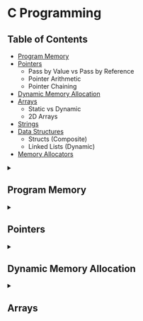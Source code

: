 # C Programming

## Table of Contents
- [Program Memory](#program-memory)
- [Pointers](#pointers)
  - Pass by Value vs Pass by Reference
  - Pointer Arithmetic
  - Pointer Chaining
- [Dynamic Memory Allocation](#dynamic-memory-allocation)
- [Arrays](#arrays)
  - Static vs Dynamic
  - 2D Arrays
- [Strings](#strings)
- [Data Structures](#data-structures)
  - Structs (Composite)
  - Linked Lists (Dynamic)
- [Memory Allocators](#memory-allocators)

<details>
<summary><h2> Program Memory </h2></summary>

<br>

<!-- INSERT INFO HERE -->

</details>

<details>
<summary><h2> Pointers </h2></summary>

<br>

<!-- INSERT INFO HERE -->

</details>

<details>
<summary><h2> Dynamic Memory Allocation </h2></summary>

<br>

> Dynamic memory allocation refers to the process of allocating program memory manually through code

Dynamic memory allocation grants flexibility to programs that:
- Do not know the size of arrays or other data structures until runtime (e.g. size depends on user input)
- Need to allow for a variety of input sizes (not just fixed capacity)
- Want to allocate exactly the memory needed, avoiding wasted space
- Need to grow or shrink memory usage during program execution, reallocating space as needed and freeing it when no longer used

---

### Characteristics of Dynamically Allocated (Heap) Memory
- Dynamically allocated memory resides in the **heap** region of a program’s address space.
- When memory is allocated at runtime, the heap returns a **pointer** to the start of that memory block.
- Heap memory is **anonymous** — addresses are not tied to named variables.
  - For example, a local pointer on the stack can point to a block of memory in the heap.
- Heap memory provides global access to data as long as pointers to that data exist
- Heap memory must be **explicitly allocated and deallocated** by the programmer.
  - Failure to do so can result in **memory leaks**.
- After deallocating memory, it is always good practice to reset pointers referring to such memory to NULL.
    - This prevents future access to invalid memory which may contain garbage values.
- Dynamic memory can be used to allocate [arrays](#arrays) as well:
  - The returned pointer is the **base address** of the array.
  - You can use the memory just like a statically declared array.
  - Functions receiving dynamically or statically allocated arrays treat them the same.
    - By convention, **pointer syntax** is preferred for dynamically allocated arrays.

---

### Heap Memory Management
C provides `malloc()` and `free()` as the interface to manage heap memory:

- The **heap manager** maintains a **free list** — a set of unallocated memory extents.
- Each **extent** represents a contiguous chunk of free memory with a start address and size.
- Initially, all heap memory is free.
- **Repeated calls** to `malloc()` and `free()` may lead to **fragmentation** of heap memory.
- The manager uses the free list to:
  - Track available memory regions
  - Locate suitable contiguous blocks to fulfill future `malloc()` requests

#### Memory Metadata
- When you call `malloc()`, the heap manager also allocates a few bytes **before** the memory block to store **metadata**.
- This metadata includes information such as the **size** of the allocated block.
- This is why `free()` does **not** require the size of the memory — it retrieves it from the hidden header.

#### 🔑 Key Functions
| Function     | Description                                      |
|--------------|--------------------------------------------------|
| `malloc()`   | Allocates a block of memory                      |
| `calloc()`   | Allocates and zero-initializes memory            |
| `realloc()`  | Resizes previously allocated memory              |
| `free()`     | Frees allocated memory                           |

> ⚠️ Always `free()` any memory allocated with `malloc()` or `calloc()` to prevent memory leaks.
> ⚠️ Always reset pointers referring to deallocated memory to NULL to prevent accessing invalid data.

</details>

<details>
<summary><h2> Arrays </h2></summary>

<br>

> Arrays provide **contiguous storage** of elements of the **same data type**. They can be allocated either statically or dynamically depending on the needs of the program.

C supports arrays of multiple dimensions, however the most commonly used are 1D and 2D arrays.

---

### Static Arrays
- **Statically declared arrays** are allocated:
  - On the **stack** if declared as local variables.
  - In the **data segment** if declared as global or static variables.
- Their **capacity must be known at compile time**.

> Modern C implementations may optionally support variable length arrays (VLAs) which allow for the declaration of arrays whose size is determined at runtime, however VLAs are subject to some limitations (cannot be initialized, cannot be resized, cannot be members of some composite data types) and risks (stack overflow)
  ```c
  // Example
  <type> arr[n];

  // where n is determined at runtime
  ```

---

### Dynamic Arrays
- Allocated on the **heap** at runtime using `malloc`, `calloc`, or `realloc`.
- Can be **resized** by allocating new memory and copying elements.
- Used when:
  - The array size is unknown at compile time.
  - You need to support **variable-length input**.
  - Memory usage needs to be more efficient.

---

### Arrays in Functions
- In C, when passing an array to a function, the array **decays** to a pointer.
  - Only the **base address** of the array is passed.
  - The parameter and argument both refer to the **same memory**.
- This means:
  - **Modifications** to the array in the function will affect the original array.
  - Semantics are identical to **pointer-based** parameter passing.
- The size of an array must be passed too the function as an additional parameter if it is to be utilized.
    - There is no other way to retrieve the size of an array as the function only contains a pointer to the base address of the array's memory.
- When creating and returning an array locally within a function, it should be dynamically allocated
  - otherwise the base address returned would refer to invalid memory

---

### Arrays as Pointers
- Array variables are nothing more than pointers that refer to the base address of the contiguous storage
- Using array indexing syntax is equivalent to performing [pointer arithmetic](#pointer-arithmetic) and dereferencing the result
  ```c
  arr[i] <--> *(arr_ptr + i)

---

### 2D Arrays

#### Static 2D Arrays
- **Statically allocated 2D arrays** are stored in **row-major order**:
  - Each row is a 1D array stored **contiguously** in memory.
  - Rows are placed one after the other in memory.

#### Dynamic 2D Arrays
There are two common ways to dynamically allocate a 2D array:

#### 1. Single Block Allocation

- Allocate **one large contiguous block** of `N * M` elements.
- Use pointer arithmetic to map 2D indices to 1D memory:
  ```c
  arr[i * M + j]

> ⚠️ Syntactically, this is no different than allocation for a 1D array which prevents the compiler from being able to differentiate between the two; this is what causes the need for indexing logic

> **Advantages:**
> - Memory and cache efficient.
> - Entire matrix is stored contiguously.
> - Fast access due to spatial locality.

> **Disadvantages:**
> - Less intuitive syntax.
> - Requires manual indexing logic.

#### 2. Array of Row Pointers

- Allocate a 1D array of N pointers, where each pointer points to a 1D array of M values.
- This provides more programmer-friendly syntax, allowing for use of matrix-style notation (`arr[][]`).

> **Advantages:**
> - Natural, intuitive matrix syntax.
> - Easier to work with in code and debugging.

> **Disadvantages:**
> - Only the elements within each row are contiguous.
>   - Consecutive rows may not be adjacent in memory.
> - Less efficient in memory usage and access time due to fragmentation.

#### 2D Array Summary

| Feature                  | Static Array   | Dynamic Array (1 Block)  | Dynamic Array (Row Pointers)  |
|--------------------------|----------------|--------------------------|-------------------------------|
| Memory Location          | Stack/Data     | Heap                     | Heap                          |
| Size Known at Compile?   | ✅ Yes         | ❌ No                   | ❌ No                         |
| Contiguous in Memory     | ✅ Yes         | ✅ Yes                  | ❌ Rows only                  |
| `arr[i][j]` Syntax       | ✅ Yes         | ❌ No                   | ✅ Yes                        |
| Memory Efficient         | ✅ Yes         | ✅ Yes                  | ❌ No (fragmentation)         |

#### 2D Arrays in Functions
- Passing a 2D array to a function works the same as with 1D arrays:
  - The parameter receives the **base address** of the matrix.

- **Static:**
  - Number of columns must be specified in function parameter for array when using standard array notation (in addition to a row parameter).
    - Needed for compiler to determine where a row ends.
  - When using pointer notation (pointer-to-pointer), row and column parameters must be provided.

- **Dynamic:**
  - Single block allocation will result in passing a single pointer just like a 1D array, along with row and column parameters.
    - Pointer arithmetic will be required to properly map indices.
  - An array of row pointers will use standard pointer-to-pointer notation, with row and column parameters provided.

</details>
